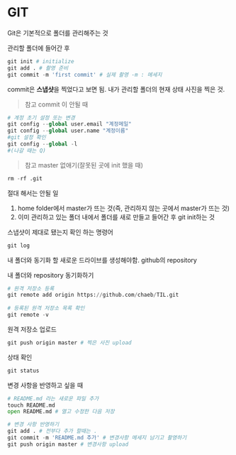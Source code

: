 # GIT

Git은 기본적으로 폴더를 관리해주는 것

관리할 폴더에 들어간 후

```python
git init # initialize
git add . # 촬영 준비
git commit -m 'first commit' # 실제 촬영 -m : 메세지 
```

commit은 **스냅샷**을 찍었다고 보면 됨. 내가 관리할 폴더의 현재 상태 사진을 찍은 것.

> 참고 commit 이 안될 때 
  ```python
  # 계정 초기 설정 또는 변경
  git config --global user.email "계정메일"
  git config --global user.name "계정이름"
  #git 설정 확인
  git config --global -l
  #(나갈 때는 Q)
  ```
> 참고 master 없애기(잘못된 곳에 init 했을 때)
  ``` py
  rm -rf .git
  ```

  절대 해서는 안될 일

  1. home folder에서 master가 뜨는 것(즉, 관리하지 않는 곳에서 master가 뜨는 것)
  2. 이미 관리하고 있는 폴더 내에서 폴더를 새로 만들고 들어간 후 git init하는 것

스냅샷이 제대로 됐는지 확인 하는 명령어

``` py
git log
```

내 폴더와 동기화 할 새로운 드라이브를 생성해야함. github의 repository

내 폴더와 repository 동기화하기

```python
# 원격 저장소 등록
git remote add origin https://github.com/chaeb/TIL.git
  
# 등록된 원격 저장소 목록 확인
git remote -v
```

원격 저장소 업로드

```python
git push origin master # 찍은 사진 upload
```

상태 확인

``` python
git status
```

변경 사항을 반영하고 싶을 때

``` python
# README.md 라는 새로운 파일 추가
touch README.md
open README.md # 열고 수정한 다음 저장

# 변경 사항 반영하기
git add . # 전부다 추가 할때는 .
git commit -m 'README.md 추가' # 변경사항 메세지 남기고 촬영하기
git push origin master # 변경사항 upload
```

